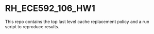 # RH_ECE592_106_HW1
This repo contains the top last level cache replacement policy and a run script to reproduce results.
